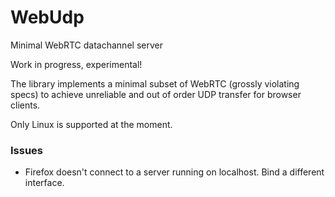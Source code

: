 # WebUdp
Minimal WebRTC datachannel server

Work in progress, experimental!

The library implements a minimal subset of WebRTC (grossly violating specs) to achieve unreliable and out of order UDP transfer for browser clients.

Only Linux is supported at the moment.

### Issues
* Firefox doesn't connect to a server running on localhost. Bind a different interface.
